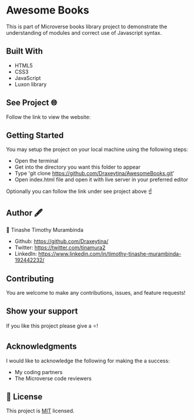 # Awesome Books
This is part of Microverse books library project to demonstrate the understanding of modules and correct use of Javascript syntax.

## Built With
- HTML5
- CSS3
- JavaScript
- Luxon library

## See Project 🌐
Follow the link to view the website:



## Getting Started
You may setup the project on your local machine using the following steps:

- Open the terminal
- Get into the directory you want this folder to appear
- Type 'git clone https://github.com/Draxeytina/AwesomeBooks.git'
- Open index.html file and open it with live server in your preferred editor

Optionally you can follow the link under see project above ☝️

## Author 🖋️
👤 Tinashe Timothy Murambinda
* Github: https://github.com/Draxeytina/
* Twitter: https://twitter.com/tinamura2
* LinkedIn: https://www.linkedin.com/in/timothy-tinashe-murambinda-192442232/

## Contributing
You are welcome to make any contributions, issues, and feature requests!

## Show your support
If you like this project please give a ⭐️!

## Acknowledgments
I would like to acknowledge the following for making the a success:
- My coding partners
- The Microverse code reviewers

## 📝 License

This project is [MIT](https://github.com/Draxeytina/AwesomeBooks/MIT.md) licensed.
